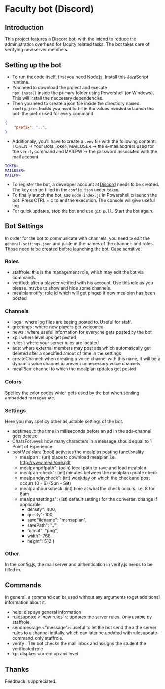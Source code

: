 # Faculty bot (Discord)

## Introduction

This project features a Discord bot, with the intend to reduce the administration overhead for faculty related tasks. The bot takes care of verifying new server members.

## Setting up the bot

- To run the code itself, first you need [Node.js](https://nodejs.org/en/). Install this JavaScript runtime.
- You need to download the project and execute  
  `npm install` inside the primary folder using Powershell (on Windows). This will install the neccesary dependencies.
- Then you need to create a json file inside the directiory named: `config.json`. Inside you need to fill in the values needed to launch the bot: the prefix used for every command:

```json
{
	"prefix": "..",
}
```
- Additionally, you'll have to create a `.env` file with the following content: TOKEN -> Your Bots Token, MAILUSER -> the e-mail address used for the `verify` command and MAILPW -> the password associated with the mail account

```sh
TOKEN=
MAILUSER=
MAILPW=
```

- To register the bot, a developer account at [Discord](https://discord.com/developers/) needs to be created. The key can be filled in the `config.json` under `token`.
- To finally launch the bot, use `node index.js` in Powershell to launch the bot. Press CTRL + c to end the execution. The console will give useful log.
- For quick updates, stop the bot and use `git pull`. Start the bot again.

## Bot Settings

In order for the bot to communicate with channels, you need to edit the `general-settings.json` and paste in the names of the channels and roles. Those need to be created before launching the bot. Case sensitive!

### Roles

- staffrole: this is the management role, which may edit the bot via commands.  
- verified: after a playeer verified with his account. Use this role as you please, maybe to show and hide some channels.
- mealplannotify: role id which will get pinged if new mealplan has been posted

### Channels

- logs : where log files are beeing posted to. Useful for staff.
- greetings : where new players get welcomed
- news : where useful information for everyone gets posted by the bot
- xp : where level ups get posted
- rules : where your server rules are located
- ads: where external members may post ads which automatically get deleted after a specified amout of time in the settings
- createChannel: when creating a voice channel with this name, it will be a dynamic voice channel to prevent unnecessary voice channels
- mealPlan: channel to which the mealplan updates get posted

### Colors

Speficy the color codes which gets used by the bot when sending embedded mssages etc.

### Settings

Here you may speficy other adjustable settings of the bot.
- adstimeout: the time in milliseconds before an ad in the ads-channel gets deleted
- CharsForLevel: how many characters in a message should equal to 1 Point of Experience
- postMealplan: (bool) activates the mealplan posting functionality
	- mealplan : (url) place to download mealplan i.e. http://www.meal/one.pdf
    - mealplanpdfpath": (path) local path to save and load mealplan
    - mealplan-check": (int) minutes between the mealplan update check
    - mealplandaycheck": (int) weekday on which the check and post occurs (0 - 6) (Sun - Sat)
	- mealplanhourscheck: (int) time at what the check occurs. i.e. 8 for 8am
    - mealplansettings": (list) default settings for the converter. change if applicable
      - density": 400,
      - quality": 100,
      - saveFilename": "mensaplan",
      - savePath": "./",
      - format": "png",
      - width": 768,
      - height": 512
    }

### Other

In the config.js, the mail server and aithentication in verify.js needs to be filled in.

## Commands

In general, a command can be used without any arguments to get additional information about it.

- help: displays general information
- rulesupdate <"new rules">: updates the server rules. Only usable by staffrole.
- sendmessage <channel name> <"message">: useful to let the bot send the a the server rules to a channel intitally, which can later be updated with rulesupdate-command. only staffrole.
- verify <student email>: The bot checks the mail inbox and assigns the student the verificated role
- xp: displays current xp and level

## Thanks

Feedback is appreciated.
